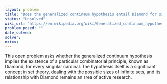 ```yaml
---
layout: problem
title: "Does the generalized continuum hypothesis entail Diamond for singular cardinals?"
status: "Unsolved"
wiki_url: "https://en.wikipedia.org/wiki/Generalized_continuum_hypothesis"
problem_posed: ""
date_solved:
solver:
notes:
---
```

This open problem asks whether the generalized continuum hypothesis implies the existence of a particular combinatorial principle, known as Diamond, for every singular cardinal. The hypothesis itself is a significant concept in set theory, dealing with the possible sizes of infinite sets, and its relationship with Diamond remains an area of active research.